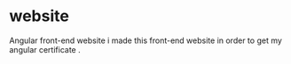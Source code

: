 # website
Angular front-end website
i made this front-end website in order to get my angular certificate .
